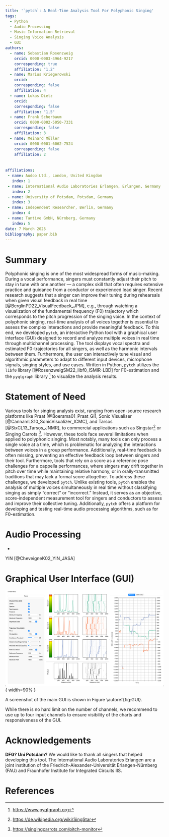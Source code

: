 ```yaml
---
title: '`pytch`: A Real-Time Analysis Tool For Polyphonic Singing'
tags:
  - Python
  - Audio Processing
  - Music Information Retrieval
  - Singing Voice Analysis
  - GUI
authors:
  - name: Sebastian Rosenzweig
    orcid: 0000-0003-4964-9217
    corresponding: true
    affiliation: "1,2"
  - name: Marius Kriegerowski
    orcid:
    corresponding: false
    affiliation: 4
  - name: Lukas Dietz
    orcid:
    corresponding: false
    affiliation: "1,5"
  - name: Frank Scherbaum
    orcid: 0000-0002-5050-7331
    corresponding: false
    affiliation: 3
  - name: Meinard Müller
    orcid: 0000-0001-6062-7524
    corresponding: false
    affiliation: 2


affiliations:
 - name: Audoo Ltd., London, United Kingdom
   index: 1
 - name: International Audio Laboratories Erlangen, Erlangen, Germany
   index: 2
 - name: University of Potsdam, Potsdam, Germany
   index: 3
 - name: Independent Researcher, Berlin, Germany
   index: 4
 - name: Tantive GmbH, Nürnberg, Germany
   index: 5
date: 7 March 2025
bibliography: paper.bib
---
```


# Summary
Polyphonic singing is one of the most widespread forms of music-making. During a vocal performance, singers must constantly adjust their pitch to stay in tune with one another — a complex skill that often requires extensive practice and guidance from a conductor or experienced lead singer. Recent research suggests that a singer can improve their tuning during rehearsals when given visual feedback in real time [@BerglinPD22_VisualFeedback_JPM], e.g., through watching a visualization of the fundamental frequency (F0) trajectory which corresponds to the pitch progression of the singing voice. In the context of polyphonic singing, real-time analysis of all voices together is essential to assess the complex interactions and provide meaningful feedback. To this end, we developed `pytch`, an interactive Python tool with a graphical user interface (GUI) designed to record and analyze multiple voices in real time through multichannel processing. The tool displays vocal spectra and estimated F0-trajectories for all singers, as well as the harmonic intervals between them. Furthermore, the user can interactively tune visual and algorithmic parameters to adapt to different input devices, microphone signals, singing styles, and use cases. Written in Python, `pytch` utilizes the `libf0` library [@RosenzweigSM22_libf0_ISMIR-LBD] for F0-estimation and the `pyqtgraph` library [^1] to visualize the analysis results.

[^1]: <https://www.pyqtgraph.org>

# Statement of Need
Various tools for singing analysis exist, ranging from open-source research platforms like Praat [@Boersma01_Praat_GI], Sonic Visualiser [@CannamLS10_SonicVisualizer_ICMC], and Tarsos [@SixCL13_Tarsos_JNMR], to commercial applications such as Singstar[^2] or Singing Carrots [^3]. However, these tools face several limitations when applied to polyphonic singing. Most notably, many tools can only process a single voice at a time, which is problematic for analyzing the interactions between voices in a group performance. Additionally, real-time feedback is often missing, preventing an effective feedback loop between singers and their tool. Furthermore, tools that rely on a score as a reference pose challenges for a cappella performances, where singers may drift together in pitch over time while maintaining relative harmony, or in orally-transmitted traditions that may lack a formal score altogether. To address these challenges, we developed `pytch`. Unlike existing tools, `pytch` enables the analysis of multiple voices simultaneously in real time without classifying singing as simply “correct” or “incorrect.” Instead, it serves as an objective, score-independent measurement tool for singers and conductors to assess and improve their collective tuning. Additionally, `pytch` offers a platform for developing and testing real-time audio processing algorithms, such as for F0-estimation.

[^2]: <https://de.wikipedia.org/wiki/SingStar>
[^3]: <https://singingcarrots.com/pitch-monitor>

# Audio Processing
*
YIN [@CheveigneK02_YIN_JASA]

# Graphical User Interface (GUI)
![`pytch` GUI.\label{fig:GUI}](../pictures/screenshot.png){ width=90% }

A screenshot of the main GUI is shown in Figure \autoref{fig:GUI}.

While there is no hard limit on the number of channels, we recommend to use up to four input channels to ensure visibility of the charts and responsiveness of the GUI.



# Acknowledgements
**DFG? Uni Potsdam?**
We would like to thank all singers that helped developing this tool. The International Audio Laboratories Erlangen are a joint institution of the Friedrich-Alexander-Universität Erlangen-Nürnberg (FAU) and Fraunhofer Institute for Integrated Circuits IIS.

# References
